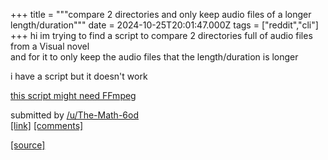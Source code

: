 +++
title = """compare 2 directories and only keep audio files of a longer length/duration"""
date = 2024-10-25T20:01:47.000Z
tags = ["reddit","cli"]
+++
hi im trying to find a script to compare 2 directories full of audio files from a Visual novel  
and for it to only keep the audio files that the length/duration is longer

i have a script but it doesn't work

[this script might need FFmpeg](https://www.mediafire.com/file/r7jpavcljald9it/duration_compare.bat/file)

submitted by [/u/The-Math-6od](https://www.reddit.com/user/The-Math-6od)  
[\[link\]](https://www.reddit.com/r/commandline/comments/1gc3b6b/compare_2_directories_and_only_keep_audio_files/) [\[comments\]](https://www.reddit.com/r/commandline/comments/1gc3b6b/compare_2_directories_and_only_keep_audio_files/)

[[source]](https://www.reddit.com/r/commandline/comments/1gc3b6b/compare_2_directories_and_only_keep_audio_files/)
